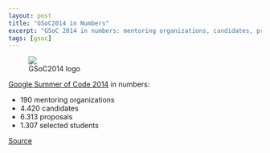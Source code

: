 ```yaml
---
layout: post
title: "GSoC2014 in Numbers"
excerpt: "GSoC 2014 in numbers: mentoring organizations, candidates, proposals and selected students"
tags: [gsoc]
---
```


<figure>
    <a href="{{ site.baseurl }}/assets/img/2014-04-30-gsoc2014-in-numbers/gsoc2014logo.jpg">
        <img src="{{ site.baseurl }}/assets/img/2014-04-30-gsoc2014-in-numbers/gsoc2014logo.jpg">
    </a>
    <figcaption>GSoC2014 logo</figcaption>
</figure>

[Google Summer of Code 2014](https://developers.google.com/open-source/soc/?csw=1) in numbers:
- 190 mentoring organizations
- 4.420 candidates
- 6.313 proposals
- 1.307 selected students

[Source](http://google-opensource.blogspot.in/2014/04/students-announced-for-google-summer-of.html?view=classic)